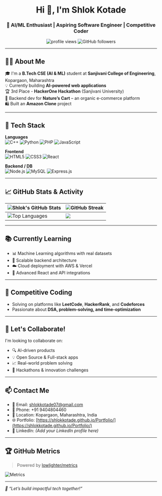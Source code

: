 <h1 align="center">Hi 👋, I'm Shlok Kotade</h1>
<h3 align="center">🚀 AI/ML Enthusiast | Aspiring Software Engineer | Competitive Coder</h3>

<p align="center">
  <img src="https://komarev.com/ghpvc/?username=Shlokkotade&label=Profile%20views&color=0e75b6&style=flat" alt="profile views" />
  <img src="https://img.shields.io/github/followers/Shlokkotade?label=Followers&style=social" alt="GitHub followers" />
</p>

---

## 🧑‍💻 About Me

🎓 I'm a **B.Tech CSE (AI & ML)** student at **Sanjivani College of Engineering**, Kopargaon, Maharashtra  
💡 Currently building **AI-powered web applications**  
🏆 3rd Place - **HackerOne Hackathon** (Sanjivani University)  
🛒 Backend dev for **Nature’s Cart** – an organic e-commerce platform  
🛍️ Built an **Amazon Clone** project

---

## 🚀 Tech Stack

**Languages**  
![C++](https://img.shields.io/badge/-C++-00599C?style=flat&logo=c%2B%2B&logoColor=white)
![Python](https://img.shields.io/badge/-Python-3776AB?style=flat&logo=python&logoColor=white)
![PHP](https://img.shields.io/badge/-PHP-777BB4?style=flat&logo=php&logoColor=white)
![JavaScript](https://img.shields.io/badge/-JavaScript-F7DF1E?style=flat&logo=javascript&logoColor=black)

**Frontend**  
![HTML5](https://img.shields.io/badge/-HTML5-E34F26?style=flat&logo=html5&logoColor=white)
![CSS3](https://img.shields.io/badge/-CSS3-1572B6?style=flat&logo=css3&logoColor=white)
![React](https://img.shields.io/badge/-React-61DAFB?style=flat&logo=react&logoColor=black)

**Backend / DB**  
![Node.js](https://img.shields.io/badge/-Node.js-339933?style=flat&logo=node.js&logoColor=white)
![MySQL](https://img.shields.io/badge/-MySQL-4479A1?style=flat&logo=mysql&logoColor=white)
![Express.js](https://img.shields.io/badge/-Express.js-000000?style=flat&logo=express&logoColor=white)

---

## 📈 GitHub Stats & Activity

| <img src="https://github-readme-stats.vercel.app/api?username=Shlokkotade&show_icons=true&theme=react" alt="Shlok's GitHub Stats"/> | <img src="https://github-readme-streak-stats.herokuapp.com/?user=Shlokkotade&theme=react" alt="GitHub Streak"/> |
| --- | --- |
| <img src="https://github-readme-stats.vercel.app/api/top-langs/?username=Shlokkotade&layout=compact&theme=react" alt="Top Languages" /> | <img src="https://github-profile-summary-cards.vercel.app/api/cards/profile-details?username=Shlokkotade&theme=github_dark"/> |

---

## 📚 Currently Learning

- 📊 Machine Learning algorithms with real datasets  
- 🔧 Scalable backend architecture  
- ☁️ Cloud deployment with AWS & Vercel  
- 🎯 Advanced React and API integrations

---

## 🧠 Competitive Coding

- Solving on platforms like **LeetCode**, **HackerRank**, and **Codeforces**
- Passionate about **DSA, problem-solving, and time-optimization**

---

## 🤝 Let's Collaborate!

I'm looking to collaborate on:

- 🔍 AI-driven products  
- 💡 Open Source & Full-stack apps  
- 📈 Real-world problem solving  
- 🧠 Hackathons & innovation challenges

---

## 📫 Contact Me

- 📧 Email: [shlokkotade07@gmail.com](mailto:shlokkotade07@gmail.com)  
- 📱 Phone: +91 9404804460  
- 📍 Location: Kopargaon, Maharashtra, India  
- 🌐 Portfolio: [https://shlokkotade.github.io/Portfolio/](https://shlokkotade.github.io/Portfolio/)  
- 🔗 LinkedIn: *(Add your LinkedIn profile here)*

---

## 🏆 GitHub Metrics

> Powered by [lowlighter/metrics](https://github.com/lowlighter/metrics)

![Metrics](https://github.com/Shlokkotade/Shlokkotade/blob/main/github-metrics.svg)

---

_💬 “Let’s build impactful tech together!”_
